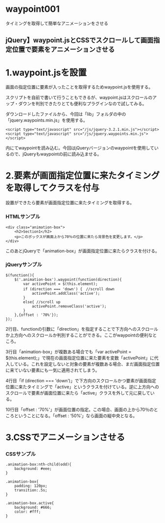 # waypoint001
タイミングを取得して簡単なアニメーションをさせる

## jQuery】waypoint.jsとCSSでスクロールして画面指定位置で要素をアニメーションさせる

# 1.waypoint.jsを設置
画面の指定位置に要素が入ったことを取得するためwaypoint.jsを使用する。

スクリプトを自前で書いて行うこともできるが、waypoint.jsはスクロールのアップ・ダウンを判別できたりとても便利なプラグインなので試してみる。

ダウンロードしたファイルから、今回は「lib」フォルダの中の「jquery.waypoints.min.js」を使用する。

```
<script type="text/javascript" src="/js/jquery-3.2.1.min.js"></script>
<script type="text/javascript" src="/js/jquery.waypoints.min.js"></script>
```
<head>内にてwaypointを読み込む。今回はjQueryバージョンのwaypointを使用しているので、jQueryもwaypointの前に読み込ませる。


# 2.要素が画面指定位置に来たタイミングを取得してクラスを付与
設置ができたら要素が画面指定位置に来たタイミングを取得する。

### HTMLサンプル
```
<div class="animation-box">
    <h2>Section1</h2>
    <p>このボックスが画面上から70％の位置に来たら背景色を変更します。</p>
</div>
```
このあとjQueryで「animation-box」が画面指定位置に来たらクラスを付ける。

### jQueryサンプル
```
$(function(){
    $('.animation-box').waypoint(function(direction){
        var activePoint = $(this.element);
        if (direction === 'down') {　//scroll down
            activePoint.addClass('active');
        }
        else{ //scroll up
            activePoint.removeClass('active');
        }
    },{offset : '70%'});
});
```
2行目、functionの引数に「direction」を指定することで下方向へのスクロールか上方向へのスクロールか判別することができる。ここがwaypointの便利なところ。

3行目「animation-box」が複数ある場合でも「var activePoint = $(this.element);」で現在の画面指定位置に来た要素を変数「activePoint」に代入している。これを設定しないと対象の要素が複数ある場合、まだ画面指定位置に来ていない要素にも一気に適用されてしまう。

4行目「if (direction === 'down')」で下方向のスクロールかつ要素が画面指定位置に来たタイミングで「active」というクラスを付けている。逆に上方向へのスクロールで要素が画面位置に来たら「active」クラスを外して元に戻している。

10行目「offset : '70%'」が画面位置の指定。この場合、画面の上から70％のところということになる。「offset : ‘50%’」なら画面の縦中央となる。

# 3.CSSでアニメーションさせる
   
    
### CSSサンプル
```
.animation-box:nth-child(odd){
    background: #eee;
}
 
.animation-box{
    padding: 120px;
    transition:.5s;
}
 
.animation-box.active{
    background: #666;
    color: #fff;
}
```
